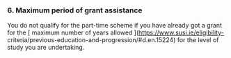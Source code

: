 ###  **6\. Maximum period of grant assistance**

You do not qualify for the part-time scheme if you have already got a grant
for the [ maximum number of years allowed ](https://www.susi.ie/eligibility-
criteria/previous-education-and-progression/#d.en.15224) for the level of
study you are undertaking.
